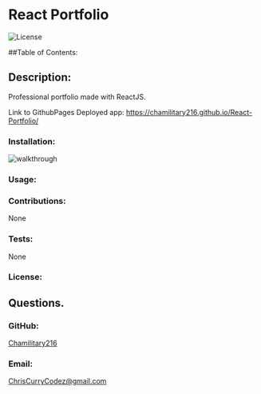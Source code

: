 # React Portfolio

  ![License](https://img.shields.io/static/v1?label=License&message=none&color=green)


  ##Table of Contents:
  
    
  ## Description:
  Professional portfolio made with ReactJS.
  
  Link to GithubPages Deployed app:  https://chamilitary216.github.io/React-Portfolio/

  ### Installation:
  

  ![walkthrough](none)

  ### Usage:
  

  ### Contributions:
  None

  ### Tests:
  None

  ### License:

  
  ## Questions.
  ### GitHub:
  [Chamilitary216](https://github.com/Chamilitary216/React-Portfolio)

  ### Email:
  ChrisCurryCodez@gmail.com
